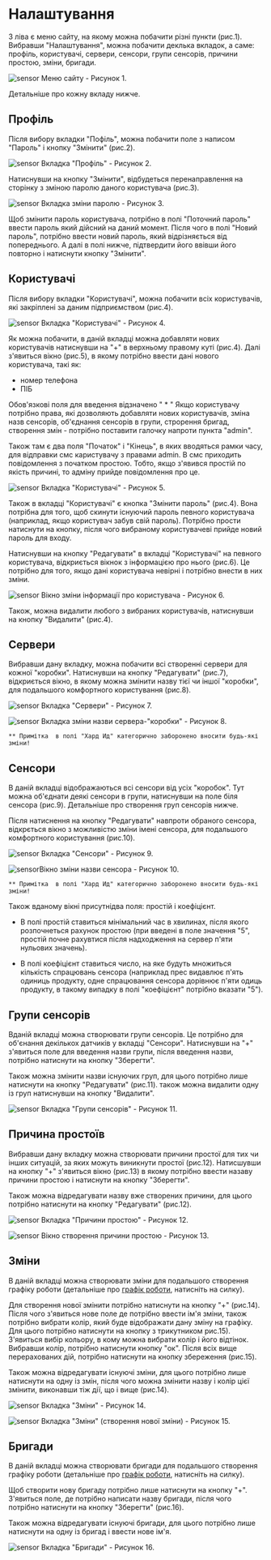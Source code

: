 # Налаштування

З ліва є меню сайту, на якому можна побачити різні пункти (рис.1). Вибравши "Налаштування", можна побачити деклька вкладок, а саме: профіль, користувачі, сервери, сенсори, групи сенсорів, причини простою, зміни, бригади.

![sensor](../img/site/menu_settings.jpg)
Меню сайту - Рисунок 1.

Детальніше про кожну вкладу нижче.

## Профіль

Після вибору вкладки "Пофіль", можна побачити поле з написом "Пароль" і кнопку "Змінити" (рис.2).

![sensor](/img/site/user_account.jpg)
Вкладка "Профіль" - Рисунок 2.

Натиснувши на кнопку "Змінити", відбудеться перенаправлення на сторінку з зміною паролю даного користувача (рис.3).

![sensor](/img/site/user_account_password.jpg) Вкладка зміни паролю - Рисунок 3.

Щоб змінити пароль користувача, потрібно в полі "Поточний пароль" ввести пароль який дійсний на даний момент. Після чого в полі "Новий пароль", потрібно ввести новий пароль, який відрізняється від попереднього. А далі в полі нижче, підтвердити його ввівши його повторно і натиснути кнопку "Змінити".

## Користувачі

Після вибору вкладки "Користувачі", можна побачити всіх користувачів, які закріплені за даним підприємством (рис.4).

![sensor](/img/site/users.jpg)
Вкладка "Користувачі" - Рисунок 4.

Як можна побачити, в даній вкладці можна добавляти нових користувачів натиснувши на "+" в верхньому правому куті (рис.4). Далі з'явиться вікно (рис.5), в якому потрібно ввести дані нового користувача, такі як:
- номер телефона
- ПІБ

Обов'язкові поля для введення відзначено " * "
Якщо користувачу потрібно права, які дозволяють добавляти нових користувачів, зміна назв сенсорів, об'єднання сенсорів в групи, строрення бригад, створення змін - потрібно поставити галочку напроти пункта "admin".

Також там є два поля "Початок" і "Кінець", в яких вводяться рамки часу, для відправки смс каристувачу з правами admin. В смс приходить повідомлення з початком простою. Тобто, якщо з'явився простій по якість причині, то адміну прийде повідомлення про це.

![sensor](/img/site/users_information.jpg) Вкладка "Користувачі" - Рисунок 5.

Також в вкладці "Користувачі" є кнопка "Змінити пароль" (рис.4). Вона потрібна для того, щоб скинути існуючий пароль певного користувача (наприклад, якщо користувач забув свій пароль). Потрібно прости натиснути на кнопку, після чого вибраному користувачеві прийде новий пароль для входу.

Натиснувши на кнопку "Редагувати" в вкладці "Користувачі" на певного користувача, відкриється вікнок з інформацією про нього (рис.6). Це потрібно для того, якщо дані користувача невірні і потрібно внести в них зміни.

![sensor](/img/site/users_changes.jpg)
Вікно зміни інформації про користувача - Рисунок 6.

Також, можна видалити любого з вибраних користувачів, натиснувши на кнопку "Видалити" (рис.4).

## Сервери

Вибравши дану вкладку, можна побачити всі створенні сервери для кожної "коробки". Натиснувши на кнопку "Редагувати" (рис.7), відкриється вікно, в якому можна змінити назву тієї чи іншої "коробки", для подальшого комфортного користування (рис.8).

![sensor](/img/site/server.jpg)
Вкладка "Сервери" - Рисунок 7.

![sensor](/img/site/server_changes.jpg) Вкладка зміни назви сервера-"коробки" - Рисунок 8.

`** Примітка  в полі "Хард Ид" категорично заборонено вносити будь-які зміни!`

## Сенсори

В даній вкладці відображаються всі сенсори від усіх "коробок". Тут можна об'єднати деякі сенсори в групи, натиснувши на поле біля сенсора (рис.9). Детальніше про створення груп сенсорів нижче.

Після натиснення на кнопку "Редагувати" навпроти обраного сенсора, відкрється вікно з можливістю зміни імені сенсора, для подальшого комфортного користування (рис.10). 

![sensor](/img/site/sensor_server.jpg) Вкладка "Сенсори" - Рисунок 9.

![sensor](/img/site/sensor_server_changes.jpg)Вікно зміни назви сенсора - Рисунок 10.

`** Примітка  в полі "Хард Ид" категорично заборонено вносити будь-які зміни!`

Також вданому вікні присутнідва поля: простій і коефіцієнт.

- В полі простій ставиться мінімальний час в хвилинах, після якого розпочнеться рахунок простою (при введені в поле значення "5", простій почне рахувтися після надходження на сервер п'яти нульових значень).

- В полі коефіцієнт ставиться число, на яке будуть множиться кількість спрацювань сенсора (наприклад прес видавлює п'ять одиниць продукту, одне спрацювання сенсора дорівнює п'яти одиць продукту, в такому випадку в полі "коефіцієнт" потрібно вказати "5").

## Групи сенсорів

Вданій вкладці можна створювати групи сенсорів. Це потрібно для об'єнання декількох датчиків у вкладці "Сенсори". Натиснувши на "+" з'явиться поле для введення назви групи, після введення назви, потрібно натиснути на кнопку "Зберегти".

Також можна змінити назви існуючих груп, для цього потрібно лише натиснути на кнопку "Редагувати" (рис.11). також можна видалити одну із груп натиснувши на кнопку "Видалити".

![sensor](/img/site/group_sensor.jpg)
Вкладка "Групи сенсорів" - Рисунок 11.

## Причина простоїв

Вибравши дану вкладку можна створювати причини простої для тих чи інших ситуацій, за яких можуть виникнути простої (рис.12). Натисшувши на кнопку "+" з'явиться вікно (рис.13) в якому потрібно ввести назаву причини простою і натиснути на кнопку "Зберегти".

Також можна відредагувати назву вже створених причини, для цього потрібно натиснути на кнопку "Редагувати" (рис.12).

![sensor](/img/site/downtime_reason.jpg) Вкладка "Причини простою" - Рисунок 12.

![sensor](/img/site/group_sensor.jpg)
Вікно створення причини простою - Рисунок 13.

## Зміни

В даній вкладці можна створювати зміни для подальшого створення графіку роботи (детальніше про [графік роботи](https://medakadem.github.io/JetFox/JetFox_Box/scheduler), натисніть на силку).

Для створення нової змінити потрібно натиснути на кнопку "+" (рис.14). Після чого з'явиться нове поле де потрібно ввести ім'я зміни, також потрібно вибрати колір, який буде відображати дану зміну на графіку. Для цього потрібно натиснути на кнопку з трикутником рис.15). З'явиться вибір кольору, в кому можна вибрати колір і його відтінок. Вибравши колір, потрібно натиснути кнопку "ок". Після всіх вище перерахованих дій, потрібно натиснути на кнопку збереження (рис.15).

Також можна відредагувати існуючі зміни, для цього потрібно лише натиснути на одну із змін, після чого можна змінити назву і колір цієї змінити, виконавши тіж дії, що і вище (рис.14).

![sensor](/img/site/change.jpg)
Вкладка "Зміни" - Рисунок 14.

![sensor](/img/site/change_add.jpg)
Вкладка "Зміни" (створення нової зміни) - Рисунок 15.

## Бригади

В даній вкладці можна створювати бригади для подальшого створення графіку роботи (детальніше про [графік роботи](https://medakadem.github.io/JetFox/JetFox_Box/scheduler), натисніть на силку).

Щоб створити нову бригаду потрібно лише натиснути на кнопку "+". З'явиться поле, де потрібно написати назву бригади, після чого потрібно натиснути на кнопку "Зберегти" (рис.16).

Також можна відредагувати існуючі бригади, для цього потрібно лише натиснути на одну із бригад і ввести нове ім'я.

![sensor](/img/site/brigade.jpg)
Вкладка "Бригади" - Рисунок 16.